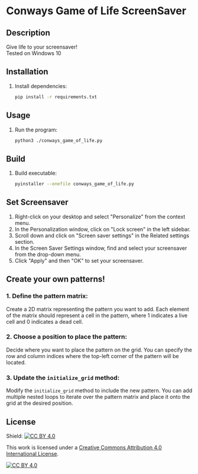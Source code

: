 # Conways Game of Life ScreenSaver

## Description
Give life to your screensaver! <br>
Tested on Windows 10

## Installation
1. Install dependencies:
    ```bash
    pip install -r requirements.txt
    ```

## Usage
1. Run the program:
    ```bash
    python3 ./conways_game_of_life.py
    ```

## Build
1. Build executable:
    ```bash
    pyinstaller --onefile conways_game_of_life.py
    ```

## Set Screensaver
1. Right-click on your desktop and select "Personalize" from the context menu.
2. In the Personalization window, click on "Lock screen" in the left sidebar.
3. Scroll down and click on "Screen saver settings" in the Related settings section.
4. In the Screen Saver Settings window, find and select your screensaver from the drop-down menu.
5. Click "Apply" and then "OK" to set your screensaver.


## Create your own patterns!

### 1. Define the pattern matrix:
Create a 2D matrix representing the pattern you want to add. Each element of the matrix should represent a cell in the pattern, where 1 indicates a live cell and 0 indicates a dead cell.

### 2. Choose a position to place the pattern:
Decide where you want to place the pattern on the grid. You can specify the row and column indices where the top-left corner of the pattern will be located.

### 3. Update the `initialize_grid` method:
Modify the `initialize_grid` method to include the new pattern. You can add multiple nested loops to iterate over the pattern matrix and place it onto the grid at the desired position.


## License
Shield: [![CC BY 4.0][cc-by-shield]][cc-by]

This work is licensed under a
[Creative Commons Attribution 4.0 International License][cc-by].

[![CC BY 4.0][cc-by-image]][cc-by]

[cc-by]: http://creativecommons.org/licenses/by/4.0/
[cc-by-image]: https://i.creativecommons.org/l/by/4.0/88x31.png
[cc-by-shield]: https://img.shields.io/badge/License-CC%20BY%204.0-lightgrey.svg